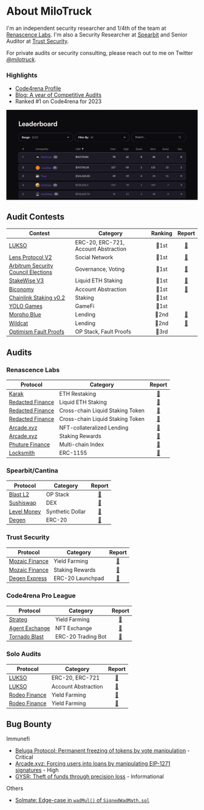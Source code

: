 # About MiloTruck

I'm an independent security researcher and 1/4th of the team at [Renascence Labs](https://renascence-labs.xyz/). I'm also a Security Researcher at [Spearbit](https://spearbit.com/) and Senior Auditor at [Trust Security](https://www.trust-security.xyz/).

For private audits or security consulting, please reach out to me on Twitter [*@milotruck*](https://twitter.com/milotruck).

### Highlights

- [Code4rena Profile](https://code4rena.com/@MiloTruck)
- [Blog: A year of Competitive Audits](https://milotruck.github.io/blog/A-year-of-Competitive-Audits/)
- Ranked #1 on Code4rena for 2023

<img src="images/c4_leaderboard.png" width="900">

## Audit Contests

| Contest | Category | Ranking | Report |
| - | - | :-: | :-: |
| [LUKSO](https://code4rena.com/contests/2023-06-lukso) | ERC-20, ERC-721, Account Abstraction | 🥇1st | [📄](/contests/pdf/LUKSO.pdf) |
| [Lens Protocol V2](https://code4rena.com/contests/2023-07-lens-protocol-v2) | Social Network | 🥇1st |[📄](/contests/2023-07-lens.md) |
| [Arbitrum Security Council Elections](https://code4rena.com/contests/2023-08-arbitrum-security-council-election-system) | Governance, Voting | 🥇1st | [📄](/contests/pdf/Arbitrum%20Security%20Council%20Elections.pdf) |
| [StakeWise V3](https://app.hats.finance/audit-competitions/stakewise-0xd91cd6ed6c9a112fdc112b1a3c66e47697f522cd/leaderboard) | Liquid ETH Staking | 🥇1st |[📄](/contests/pdf/StakeWise%20V3.pdf) |
| [Biconomy](https://codehawks.cyfrin.io/c/2024-07-biconomy/results) | Account Abstraction | 🥇1st |[📄](/contests/2024-07-biconomy.md) |
| [Chainlink Staking v0.2](https://code4rena.com/contests/2023-08-chainlink-staking-v02) | Staking | 🥇1st |  |
| [YOLO Games](https://cantina.xyz/competitions/a2c3cc6a-e384-495f-9751-5d7e657bc219/leaderboard) | GameFi | 🥇1st |  |
| [Morpho Blue](https://cantina.xyz/competitions/d86b7f95-e574-4092-8ea2-78dcac2f54f1/leaderboard) | Lending | 🥈2nd | [📄](/contests/2023-12-morpho-blue.md) |
| [Wildcat](https://code4rena.com/contests/2023-10-the-wildcat-protocol) | Lending | 🥈2nd | [📄](/contests/2023-10-wildcat.md) |
| [Optimism Fault Proofs](https://audits.sherlock.xyz/contests/205/leaderboard) | OP Stack, Fault Proofs | 🥉3rd | |

## Audits

### Renascence Labs

| Protocol | Category |  Report |
| - | - | :-: |
| [Karak](https://karak.network/) | ETH Restaking | [📄](/engagements/renascence/Karak%20(Native%20Restaking).pdf) |
| [Redacted Finance](https://redacted.finance/) | Liquid ETH Staking | [📄](/engagements/renascence/Redacted%20Finance%20(Institutional%20Pirex).pdf) |
| [Redacted Finance](https://redacted.finance/) | Cross-chain Liquid Staking Token | [📄](/engagements/renascence/Redacted%20Finance%20(Branded%20LST).pdf) |
| [Redacted Finance](https://redacted.finance/) | Cross-chain Liquid Staking Token | [📄](/engagements/renascence/Redacted%20Finance%20(Branded%20LST%20v2).pdf) |
| [Arcade.xyz](https://www.arcade.xyz/) | NFT-collateralized Lending | [📄](/engagements/renascence/Arcade.xyz%20(V4).pdf) |
| [Arcade.xyz](https://www.arcade.xyz/) | Staking Rewards | [📄](/engagements/renascence/Arcade.xyz%20(ARCD%20Staking).pdf) |
| [Phuture Finance](https://www.phuture.finance/) | Multi-chain Index | [📄](/engagements/renascence/Phuture%20Finance%20(V2).pdf) |
| [Locksmith](https://locksmithwallet.com/) | ERC-1155 | [📄](/engagements/renascence/Locksmith.pdf) |

### Spearbit/Cantina

| Protocol | Category | Report |
| - | - | :-: |
| [Blast L2](https://blast.io/) | OP Stack | [📄](/engagements/spearbit/Blast%20L2.pdf) |
| [Sushiswap](https://www.sushi.com/) | DEX | [📄](/engagements/spearbit/Sushiswap%20(RouteProcessor4).pdf) |
| [Level Money](https://withstable.com/) | Synthetic Dollar | [📄](/engagements/spearbit/Level%20Money%20(Staking).pdf) |
| [Degen](https://www.degen.tips/) | ERC-20 | [📄](/engagements/spearbit/Level%20Money%20(Staking).pdf) |

### Trust Security

| Protocol | Category | Report |
| - | - | :-: |
| [Mozaic Finance](https://mozaic.finance/) | Yield Farming | [📄](/engagements/trust/Mozaic%20(Thesus%20Vault).pdf) |
| [Mozaic Finance](https://mozaic.finance/) | Staking Rewards | [📄](/engagements/trust/Mozaic%20(xMOZ%20Staking).pdf) |
| [Degen Express](https://degen.express/) | ERC-20 Launchpad | [📄](/engagements/spearbit/Degen.pdf) |

### Code4rena Pro League

| Protocol | Category | Report |
| - | - | :-: |
| [Strateg](https://strateg.io/) | Yield Farming | [📄](https://code4rena.com/reports/2024-06-strateg-proleague) |
| [Agent Exchange](https://agent.exchange/) | NFT Exchange | [📄](https://code4rena.com/reports/2024-05-agent-proleague) |
| [Tornado Blast](https://www.tornadoblast.bot/) | ERC-20 Trading Bot | [📄](https://code4rena.com/reports/2024-06-tornadoblast-proleague) |

### Solo Audits

| Protocol | Category | Report |
| - | - | :-: |
| [LUKSO](https://lukso.network/) | ERC-20, ERC-721 | [📄](/solo/LUKSO%20(LSP4,%20LSP7,%20LSP8).pdf) |
| [LUKSO](https://lukso.network/) | Account Abstraction | [📄](/solo/LUKSO%20(LSP0,%20LSP6).pdf) |
| [Rodeo Finance](https://www.rodeofinance.xyz/) | Yield Farming | [📄](/solo/Rodeo%20Finance%20(Camelot%20V3%20Strategy).pdf) | 
| [Rodeo Finance](https://www.rodeofinance.xyz/) | Yield Farming | [📄](/solo/Rodeo%20Finance%20(GMX%20GM%20Strategy).pdf) | 

## Bug Bounty

Immunefi

- [Beluga Protocol: Permanent freezing of tokens by vote manipulation](/immunefi/beluga-C-01.md) - Critical
- [Arcade.xyz: Forcing users into loans by manipulating EIP-1271 signatures](/immunefi/arcadexyz-H-01.md) - High
- [GYSR: Theft of funds through precision loss](/immunefi/gysr-I-01.md) - Informational

Others

- [Solmate: Edge-case in `wadMul()` of `SignedWadMath.sol`](https://github.com/transmissions11/solmate/pull/380)